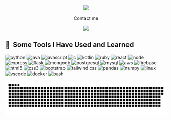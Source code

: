 <p align="center">
  <img src="https://capsule-render.vercel.app/api?text=Hi%20There!%F0%9F%AA%81%EF%B8%8F&animation=fadeIn&type=waving&color=gradient&height=100&fontColor=264653"/>
</p>
<div class='contact_me' align="center">
  <p>Contact me</p>
  <a href="https://www.linkedin.com/in/lincoln-li/">
    <img height="50" src="https://github.com/vivalkm/vivalkm/assets/83200994/48ca1f5b-23b6-4cfe-b64f-e8c5a48fdd80"/>
  </a>
</div>
<div>
  <h2> 🚀 &nbsp;Some Tools I Have Used and Learned</h2>
  <p align="left">
  
  <img src="https://cdn.jsdelivr.net/gh/devicons/devicon/icons/python/python-original-wordmark.svg" alt="python" width="45" height="45"/>
  <img src="https://cdn.jsdelivr.net/gh/devicons/devicon/icons/java/java-original-wordmark.svg" alt="java" width="45" height="45"/>
  <img src="https://cdn.jsdelivr.net/gh/devicons/devicon/icons/javascript/javascript-original.svg" alt="javascript" width="45" height="45"/>
  <img src="https://cdn.jsdelivr.net/gh/devicons/devicon/icons/c/c-original.svg" alt="c" width="45" height="45"/>
  <img src="https://cdn.jsdelivr.net/gh/devicons/devicon/icons/kotlin/kotlin-original-wordmark.svg" alt="kotlin" width="45" height="45"/>
  <img src="https://cdn.jsdelivr.net/gh/devicons/devicon/icons/ruby/ruby-plain-wordmark.svg" alt="ruby" width="45" height="45"/>

  
  <img src="https://cdn.jsdelivr.net/gh/devicons/devicon/icons/react/react-original-wordmark.svg" alt="react" width="45" height="45"/>
  <img src="https://cdn.jsdelivr.net/gh/devicons/devicon/icons/nodejs/nodejs-original-wordmark.svg" alt="node" width="45" height="45"/>
  <img src="https://cdn.jsdelivr.net/gh/devicons/devicon/icons/express/express-original-wordmark.svg" alt="express" width="45" height="45"/>
  <img src="https://cdn.jsdelivr.net/gh/devicons/devicon/icons/flask/flask-original-wordmark.svg" alt="flask" width="45" height="45"/>
  
  <img src="https://cdn.jsdelivr.net/gh/devicons/devicon/icons/mongodb/mongodb-original-wordmark.svg" width="45" height="45" alt="mongodb"/>
  <img src="https://cdn.jsdelivr.net/gh/devicons/devicon/icons/postgresql/postgresql-original-wordmark.svg" width="45" height="45" alt="postgresql"/>
  <img src="https://cdn.jsdelivr.net/gh/devicons/devicon/icons/mysql/mysql-original-wordmark.svg" width="45" height="45" alt="mysql"/>
  <img src="https://cdn.jsdelivr.net/gh/devicons/devicon/icons/amazonwebservices/amazonwebservices-original-wordmark.svg" width="45" height="45" alt="aws"/>
  <img src="https://cdn.jsdelivr.net/gh/devicons/devicon/icons/firebase/firebase-plain-wordmark.svg" width="45" height="45" alt="firebase"/>
  
  <img src="https://cdn.jsdelivr.net/gh/devicons/devicon/icons/html5/html5-original-wordmark.svg" width="45" height="45" alt="html5"/>
  <img src="https://cdn.jsdelivr.net/gh/devicons/devicon/icons/css3/css3-original-wordmark.svg" width="45" height="45" alt="css3"/>
  <img src="https://cdn.jsdelivr.net/gh/devicons/devicon/icons/bootstrap/bootstrap-original-wordmark.svg" width="45" height="45" alt="bootstrap"/>
  <img src="https://cdn.jsdelivr.net/gh/devicons/devicon/icons/tailwindcss/tailwindcss-original-wordmark.svg" width="45" height="45" alt="tailwind css"/>

  <img src="https://cdn.jsdelivr.net/gh/devicons/devicon/icons/pandas/pandas-original-wordmark.svg" width="45" height="45" alt="pandas"/>
  <img src="https://cdn.jsdelivr.net/gh/devicons/devicon/icons/numpy/numpy-original-wordmark.svg" width="45" height="45" alt="numpy"/>


  <img src="https://cdn.jsdelivr.net/gh/devicons/devicon/icons/linux/linux-original.svg" width="45" height="45" alt="linux"/>
  <img src="https://cdn.jsdelivr.net/gh/devicons/devicon/icons/vscode/vscode-original.svg" alt="vscode" width="45" height="45"/>
  <img src="https://cdn.jsdelivr.net/gh/devicons/devicon/icons/docker/docker-original-wordmark.svg" alt="docker" width="45" height="45"/>
  <img src="https://cdn.jsdelivr.net/gh/devicons/devicon/icons/bash/bash-original.svg" alt="bash" width="45" height="45"/>
  

  ![Snake animation](https://github.com/vivalkm/vivalkm/blob/output/github-contribution-grid-snake.svg)





          
  </p>
</div>
